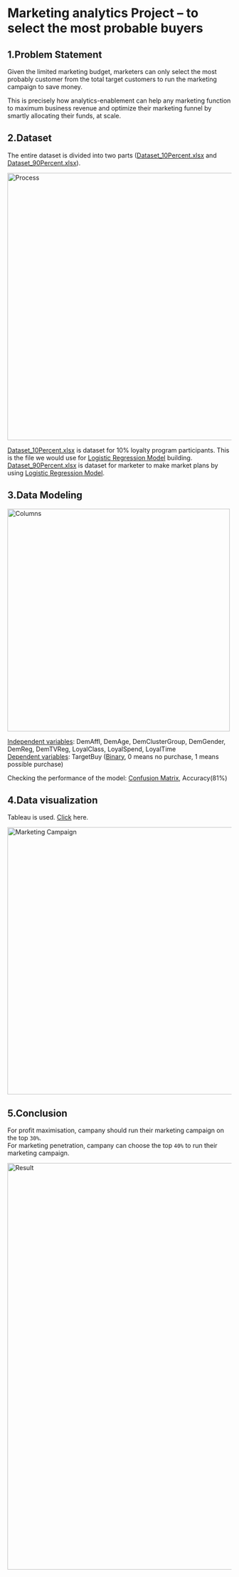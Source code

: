 # Marketing analytics Project – to select the most probable buyers

## 1.Problem Statement
Given the limited marketing budget, marketers can only select the most probably customer from the total target customers to run the marketing campaign to save money.

This is precisely how analytics-enablement can help any marketing function to maximum business revenue and optimize their marketing funnel by smartly allocating their funds, at scale.

## 2.Dataset

The entire dataset is divided into two parts ([Dataset_10Percent.xlsx](./Dataset_10Percent.xlsx)  and [Dataset_90Percent.xlsx](./Dataset_90Percent.xlsx)).  

<img width="600" alt="Process" src="https://github.com/OliviaaHuang/Protfolio-Machine-Learning/assets/152938995/29ede503-8562-4096-bcc8-c732fe4d5486">

[Dataset_10Percent.xlsx](./Dataset_10Percent.xlsx) is dataset for 10% loyalty program participants. This is the file we would use for [Logistic Regression Model](https://en.wikipedia.org/wiki/Logistic_regression "悬停显示")	 building.  
[Dataset_90Percent.xlsx](./Dataset_90Percent.xlsx) is dataset for marketer to make market plans by using [Logistic Regression Model](https://en.wikipedia.org/wiki/Logistic_regression "悬停显示").  

## 3.Data Modeling

<img width="500" alt="Columns" src="https://github.com/OliviaaHuang/Protfolio-Machine-Learning/assets/152938995/d7cce933-26e7-4751-8599-5d40caaeaf70">


[Independent variables](https://en.wikipedia.org/wiki/Dependent_and_independent_variables#In_modeling_and_statistics "悬停显示"): DemAffl, 
DemAge, DemClusterGroup, DemGender, DemReg, DemTVReg, LoyalClass, LoyalSpend, LoyalTime  
[Dependent variables](https://en.wikipedia.org/wiki/Dependent_and_independent_variables#In_modeling_and_statistics "悬停显示"): TargetBuy 
([Binary](https://en.wikipedia.org/wiki/Binary), 0 means no purchase, 1 means possible purchase)  

Checking the performance of the model: [Confusion Matrix](https://en.wikipedia.org/wiki/Confusion_matrix), Accuracy(81%)





## 4.Data visualization
Tableau is used. [Click](https://public.tableau.com/app/profile/qijia.huang/viz/MarketingCampaignAnalysis_17035489915940/1_1) here.  

<img width="683" height="600" alt="Marketing Campaign" src="https://github.com/OliviaaHuang/Protfolio-Machine-Learning/assets/152938995/97dbe8c2-e6e2-49bd-b956-9772c0575985">


## 5.Conclusion
For profit maximisation, campany should run their marketing campaign on the top `30%`.  
For marketing penetration, campany can choose the top `40%` to run their marketing campaign.


<img width="913" alt="Result" src="https://github.com/OliviaaHuang/Protfolio-Machine-Learning/assets/152938995/172b94ab-1176-46b8-a9b7-70ce01730df3">


